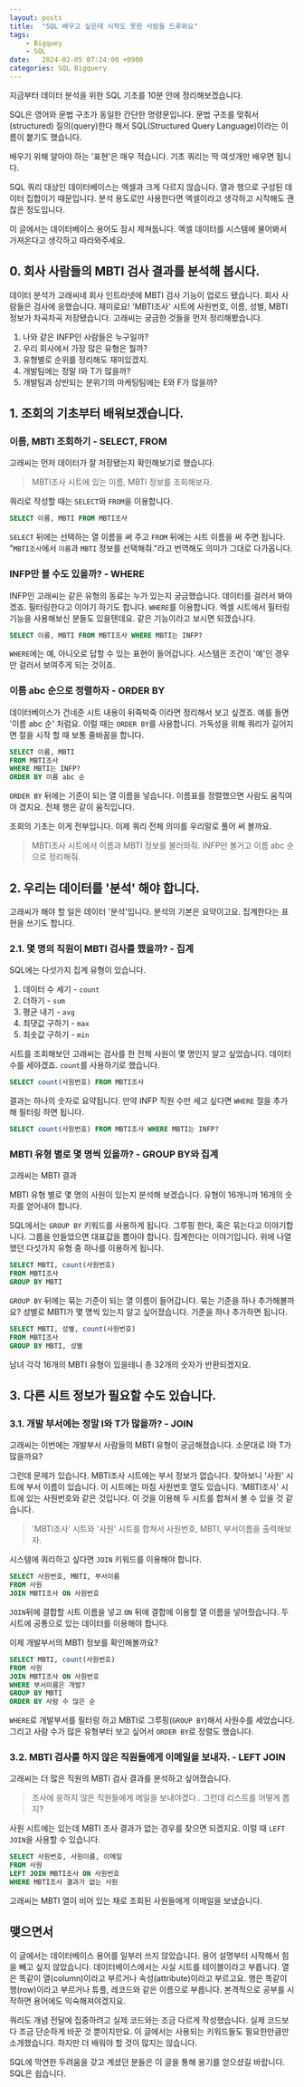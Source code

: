 ```yaml
---
layout: posts
title:  "SQL 배우고 싶은데 시작도 못한 사람들 드루와요"
tags: 
    - Bigquey
    - SQL
date:   2024-02-05 07:24:00 +0900
categories: SQL Bigquery
---
```


지금부터 데이터 분석을 위한 SQL 기초를 10분 안에 정리해보겠습니다.

SQL은 영어와 문법 구조가 동일한 간단한 명령문입니다. 문법 구조를 맞춰서(structured) 질의(query)한다 해서 SQL(Structured Query Language)이라는 이름이 붙기도 했습니다.

배우기 위해 알아야 하는 '표현'은 매우 적습니다. 기초 쿼리는 딱 여섯개만 배우면 됩니다.

SQL 쿼리 대상인 데이터베이스는 엑셀과 크게 다르지 않습니다. 열과 행으로 구성된 데이터 집합이기 때문입니다. 분석 용도로만 사용한다면 엑셀이라고 생각하고 시작해도 괜찮은 정도입니다.

이 글에서는 데이터베이스 용어도 잠시 제쳐둡니다. 엑셀 데이터를 시스템에 물어봐서 가져온다고 생각하고 따라와주세요.

## 0. 회사 사람들의 MBTI 검사 결과를 분석해 봅시다. 

데이터 분석가 고래씨네 회사 인트라넷에 MBTI 검사 기능이 업로드 됐습니다. 회사 사람들은 검사에 응했습니다. 재미로요! 'MBTI조사' 시트에 사원번호, 이름, 성별, MBTI 정보가 차곡차곡 저장됐습니다. 고래씨는 궁금한 것들을 먼저 정리해봤습니다.

1. 나와 같은 INFP인 사람들은 누구일까?
2. 우리 회사에서 가장 많은 유형은 뭘까?
3. 유형별로 순위를 정리해도 재미있겠지.
4. 개발팀에는 정말 I와 T가 많을까?
5. 개발팀과 상반되는 분위기의 마케팅팀에는 E와 F가 많을까?


## 1. 조회의 기초부터 배워보겠습니다.

### 이름, MBTI 조회하기 - SELECT, FROM

고래씨는 먼저 데이터가 잘 저장됐는지 확인해보기로 했습니다.

> MBTI조사 시트에 있는 이름, MBTI 정보를 조회해보자.
 
쿼리로 작성할 때는 `SELECT`와 `FROM`을 이용합니다.

```sql
SELECT 이름, MBTI FROM MBTI조사
```

`SELECT` 뒤에는 선택하는 열 이름을 써 주고 `FROM` 뒤에는 시트 이름을 써 주면 됩니다. "`MBTI조사`에서 `이름`과 `MBTI` 정보를 선택해줘."라고 번역해도 의미가 그대로 다가옵니다.

### INFP만 볼 수도 있을까? - WHERE

INFP인 고래씨는 같은 유형의 동료는 누가 있는지 궁금했습니다. 데이터를 걸러서 봐야겠죠. 필터링한다고 이야기 하기도 합니다. `WHERE`를 이용합니다. 엑셀 시트에서 필터링 기능을 사용해보신 분들도 있을텐데요. 같은 기능이라고 보시면 되겠습니다.

```sql
SELECT 이름, MBTI FROM MBTI조사 WHERE MBTI는 INFP?
```

`WHERE`에는 예, 아니오로 답할 수 있는 표현이 들어갑니다. 시스템은 조건이 '예'인 경우만 걸러서 보여주게 되는 것이죠.

### 이름 abc 순으로 정렬하자 - ORDER BY

데이터베이스가 건네준 시트 내용이 뒤죽박죽 이라면 정리해서 보고 싶겠죠. 예를 들면 '이름 abc 순' 처럼요. 이럴 때는 `ORDER BY`를 사용합니다. 가독성을 위해 쿼리가 길어지면 절을 시작 할 때 보통 줄바꿈을 합니다. 

```sql
SELECT 이름, MBTI 
FROM MBTI조사 
WHERE MBTI는 INFP?
ORDER BY 이름 abc 순
```

`ORDER BY` 뒤에는 기준이 되는 열 이름을 넣습니다. 이름표를 정렬했으면 사람도 움직여야 겠지요. 전체 행은 같이 움직입니다. 

조회의 기초는 이게 전부입니다. 이제 쿼리 전체 의미를 우리말로 풀어 써 볼까요.

> MBTI조사 시트에서 이름과 MBTI 정보를 불러와줘. INFP만 볼거고 이름 abc 순으로 정리해줘.

## 2. 우리는 데이터를 '분석' 해야 합니다.

고래씨가 해야 할 일은 데이터 '분석'입니다. 분석의 기본은 요약이고요. 집계한다는 표현을 쓰기도 합니다.

### 2.1. 몇 명의 직원이 MBTI 검사를 했을까? - 집계

SQL에는 다섯가지 집계 유형이 있습니다.

1. 데이터 수 세기 - `count`
2. 더하기 - `sum`
3. 평균 내기 - `avg` 
4. 최댓값 구하기 - `max` 
5. 최솟값 구하기 - `min`

시트를 조회해보던 고래씨는 검사를 한 전체 사원이 몇 명인지 알고 싶었습니다. 데이터 수를 세야겠죠. `count`를 사용하기로 했습니다.

```sql
SELECT count(사원번호) FROM MBTI조사
```

결과는 하나의 숫자로 요약됩니다. 만약 INFP 직원 수만 세고 싶다면 `WHERE` 절을 추가해 필터링 하면 됩니다.

```sql
SELECT count(사원번호) FROM MBTI조사 WHERE MBTI는 INFP?
```

### MBTI 유형 별로 몇 명씩 있을까? - GROUP BY와 집계

고래씨는 MBTI 결과

MBTI 유형 별로 몇 명의 사원이 있는지 분석해 보겠습니다. 유형이 16개니까 16개의 숫자를 얻어내야 합니다. 

SQL에서는 `GROUP BY` 키워드를 사용하게 됩니다. 그루핑 한다, 혹은 묶는다고 이야기합니다. 그룹을 만들었으면 대표값을 뽑아야 합니다. 집계한다는 이야기입니다. 위에 나열했던 다섯가지 유형 중 하나를 이용하게 됩니다.

```sql
SELECT MBTI, count(사원번호)
FROM MBTI조사
GROUP BY MBTI
```

`GROUP BY` 뒤에는 묶는 기준이 되는 열 이름이 들어갑니다. 묶는 기준을 하나 추가해볼까요? 성별로 MBTI가 몇 명씩 있는지 알고 싶어졌습니다. 기준을 하나 추가하면 됩니다.

```sql
SELECT MBTI, 성별, count(사원번호)
FROM MBTI조사
GROUP BY MBTI, 성별
```

남녀 각각 16개의 MBTI 유형이 있을테니 총 32개의 숫자가 반환되겠지요.

## 3. 다른 시트 정보가 필요할 수도 있습니다.

### 3.1. 개발 부서에는 정말 I와 T가 많을까? - JOIN

고래씨는 이번에는 개발부서 사람들의 MBTI 유형이 궁금해졌습니다. 소문대로 I와 T가 많을까요?

그런데 문제가 있습니다. MBTI조사 시트에는 부서 정보가 없습니다. 찾아보니 '사원' 시트에 부서 이름이 있습니다. 이 시트에는 마침 사원번호 열도 있습니다.  'MBTI조사' 시트에 있는 사원번호와 같은 것입니다. 이 것을 이용해 두 시트를 합쳐서 볼 수 있을 것 같습니다.

> 'MBTI조사' 시트와 '사원' 시트를 합쳐서 사원번호, MBTI, 부서이름을 출력해보자.

시스템에 쿼리하고 싶다면 `JOIN` 키워드를 이용해야 합니다. 

```sql
SELECT 사원번호, MBTI, 부서이름
FROM 사원
JOIN MBTI조사 ON 사원번호
```

`JOIN`뒤에 결합할 시트 이름을 넣고 `ON` 뒤에 결합에 이용할 열 이름을 넣어줬습니다. 두 시트에 공통으로 있는 데이터를 이용해야 합니다.

이제 개발부서의 MBTI 정보를 확인해볼까요?

```sql
SELECT MBTI, count(사원번호)
FROM 사원
JOIN MBTI조사 ON 사원번호
WHERE 부서이름은 개발?
GROUP BY MBTI
ORDER BY 사람 수 많은 순
```

`WHERE`로 개발부서를 필터링 하고 MBTI로 그루핑(`GROUP BY`)해서 사원수를 세었습니다. 그리고 사람 수가 많은 유형부터 보고 싶어서 `ORDER BY`로 정렬도 했습니다.

### 3.2. MBTI 검사를 하지 않은 직원들에게 이메일을 보내자. - LEFT JOIN

고래씨는 더 많은 직원의 MBTI 검사 결과를 분석하고 싶어졌습니다.

> 조사에 응하지 않은 직원들에게 메일을 보내야겠다.. 그런데 리스트를 어떻게 뽑지?

사원 시트에는 있는데 MBTI 조사 결과가 없는 경우를 찾으면 되겠지요. 이럴 때 `LEFT JOIN`을 사용할 수 있습니다.

```sql
SELECT 사원번호, 사원이름, 이메일
FROM 사원
LEFT JOIN MBTI조사 ON 사원번호
WHERE MBTI조사 결과가 없는 사원
```

고래씨는 MBTI 열이 비어 있는 채로 조회된 사원들에게 이메일을 보냈습니다.

## 맺으면서

이 글에서는 데이터베이스 용어를 일부러 쓰지 않았습니다. 용어 설명부터 시작해서 힘을 빼고 싶지 않았습니다. 데이터베이스에서는 사실 시트를 테이블이라고 부릅니다. 열은 똑같이 열(column)이라고 부르거나 속성(attribute)이라고 부르고요. 행은 똑같이 행(row)이라고 부르거나 튜플, 레코드와 같은 이름으로 부릅니다. 본격적으로 공부를 시작하면 용어에도 익숙해져야겠지요.

쿼리도 개념 전달에 집중하려고 실제 코드와는 조금 다르게 작성했습니다. 실제 코드보다 조금 단순하게 바꾼 것 뿐이지만요. 이 글에서는 사용되는 키워드들도 필요한만큼만 소개했습니다. 하지만 더 배워야 할 것이 많지는 않습니다.

SQL에 막연한 두려움을 갖고 계셨던 분들은 이 글을 통해 용기를 얻으셨길 바랍니다. SQL은 쉽습니다.